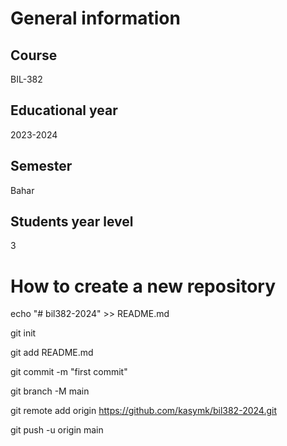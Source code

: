 # General information
## Course
BIL-382
## Educational year
2023-2024
## Semester
Bahar
## Students year level
3

# How to create a new repository

echo "# bil382-2024" >> README.md

git init

git add README.md

git commit -m "first commit"

git branch -M main

git remote add origin https://github.com/kasymk/bil382-2024.git

git push -u origin main
